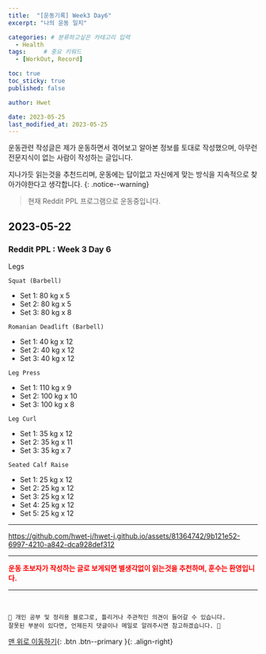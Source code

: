 ```yaml
---
title:  "[운동기록] Week3 Day6"  
excerpt: "나의 운동 일지"

categories: # 분류하고싶은 카테고리 입력
  - Health
tags:     # 중요 키워드
  - [WorkOut, Record]

toc: true
toc_sticky: true
published: false

author: Hwet

date: 2023-05-25
last_modified_at: 2023-05-25
---
```


운동관련 작성글은 제가 운동하면서 겪어보고 알아본 정보를 토대로 작성했으며, 아무런 전문지식이 없는 사람이 작성하는 글입니다.

지나가듯 읽는것을 추천드리며, 운동에는 답이없고 자신에게 맞는 방식을 지속적으로 찾아가야한다고 생각합니다.
{: .notice--warning}

> 현재 Reddit PPL 프로그램으로 운동중입니다.

## 2023-05-22 

### Reddit PPL : Week 3 Day 6

Legs

`Squat (Barbell)`

- Set 1: 80 kg x 5
- Set 2: 80 kg x 5
- Set 3: 80 kg x 8

`Romanian Deadlift (Barbell)`

- Set 1: 40 kg x 12
- Set 2: 40 kg x 12
- Set 3: 40 kg x 12

`Leg Press`

- Set 1: 110 kg x 9
- Set 2: 100 kg x 10
- Set 3: 100 kg x 8

`Leg Curl`

- Set 1: 35 kg x 12
- Set 2: 35 kg x 11
- Set 3: 35 kg x 7

`Seated Calf Raise`

- Set 1: 25 kg x 12
- Set 2: 25 kg x 12
- Set 3: 25 kg x 12
- Set 4: 25 kg x 12
- Set 5: 25 kg x 12

---

https://github.com/hwet-j/hwet-j.github.io/assets/81364742/9b121e52-6997-4210-a842-dca928def312




***

<strong style="color:red">운동 초보자가 작성하는 글로 보게되면 별생각없이 읽는것을 추천하며, 훈수는 환영입니다.</strong>



***
<br>
    
    📢 개인 공부 및 정리용 블로그로, 틀리거나 주관적인 의견이 들어갈 수 있습니다.
    잘못된 부분이 있다면, 언제든지 댓글이나 메일로 알려주시면 참고하겠습니다. 🔔

[맨 위로 이동하기](#){: .btn .btn--primary }{: .align-right}